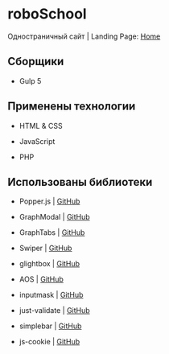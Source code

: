 # roboSchool

Одностраничный сайт | Landing Page: [Home](https://origami-san.github.io/2022_03_roboSchool/)

## Сборщики

- Gulp 5

## Применены технологии

- HTML & CSS

- JavaScript

- PHP

## Использованы библиотеки

- Popper.js | [GitHub](https://github.com/semeleven/popper.js)

- GraphModal | [GitHub](https://github.com/maxdenaro/graph-modal)

- GraphTabs | [GitHub](https://github.com/maxdenaro/graph-tabs)

- Swiper | [GitHub](https://github.com/nolimits4web/swiper)

- glightbox | [GitHub](https://github.com/biati-digital/glightbox)

- AOS | [GitHub](https://github.com/michalsnik/aos)

- inputmask | [GitHub](https://github.com/RobinHerbots/Inputmask)

- just-validate | [GitHub](https://github.com/horprogs/Just-validate)

- simplebar | [GitHub](https://github.com/grsmto/simplebar)

- js-cookie | [GitHub](https://github.com/js-cookie/js-cookie)

